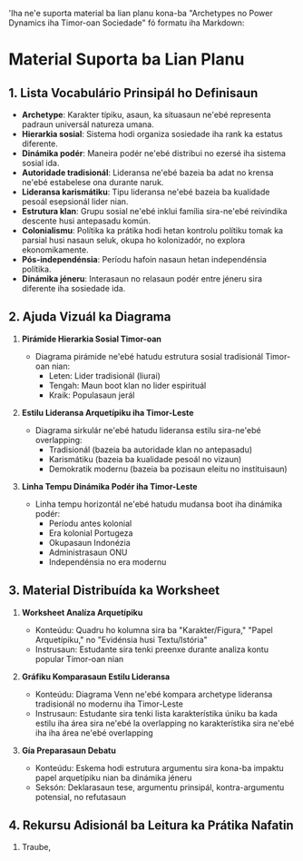 'Iha ne'e suporta material ba lian planu kona-ba "Archetypes no Power Dynamics iha Timor-oan Sociedade" fó formatu iha Markdown:

# Material Suporta ba Lian Planu

## 1. Lista Vocabulário Prinsipál ho Definisaun

- **Archetype**: Karakter típiku, asaun, ka situasaun ne'ebé representa padraun universál natureza umana.
- **Hierarkia sosial**: Sistema hodi organiza sosiedade iha rank ka estatus diferente.
- **Dinámika podér**: Maneira podér ne'ebé distribui no ezersé iha sistema sosial ida.
- **Autoridade tradisionál**: Lideransa ne'ebé bazeia ba adat no krensa ne'ebé estabelese ona durante naruk.
- **Lideransa karismátiku**: Tipu lideransa ne'ebé bazeia ba kualidade pesoál esepsionál lider nian.
- **Estrutura klan**: Grupu sosial ne'ebé inklui família sira-ne'ebé reivindika descente husi antepasadu komún.
- **Colonialismu**: Polítika ka prátika hodi hetan kontrolu polítiku tomak ka parsial husi nasaun seluk, okupa ho kolonizadór, no explora ekonomikamente.
- **Pós-independénsia**: Períodu hafoin nasaun hetan independénsia polítika.
- **Dinámika jéneru**: Interasaun no relasaun podér entre jéneru sira diferente iha sosiedade ida.

## 2. Ajuda Vizuál ka Diagrama

1. **Pirámide Hierarkia Sosial Timor-oan**
   - Diagrama pirámide ne'ebé hatudu estrutura sosial tradisionál Timor-oan nian:
     - Leten: Lider tradisionál (liurai)
     - Tengah: Maun boot klan no lider espirituál
     - Kraik: Populasaun jerál

2. **Estilu Lideransa Arquetípiku iha Timor-Leste**
   - Diagrama sirkulár ne'ebé hatudu lideransa estilu sira-ne'ebé overlapping:
     - Tradisionál (bazeia ba autoridade klan no antepasadu)
     - Karismátiku (bazeia ba kualidade pesoál no vizaun)
     - Demokratik modernu (bazeia ba pozisaun eleitu no instituisaun)

3. **Linha Tempu Dinámika Podér iha Timor-Leste**
   - Linha tempu horizontál ne'ebé hatudu mudansa boot iha dinámika podér:
     - Períodu antes kolonial
     - Era kolonial Portugeza
     - Okupasaun Indonézia
     - Administrasaun ONU
     - Independénsia no era modernu

## 3. Material Distribuída ka Worksheet

1. **Worksheet Analíza Arquetípiku**
   - Konteúdu: Quadru ho kolumna sira ba "Karakter/Figura," "Papel Arquetípiku," no "Evidénsia husi Textu/Istória"
   - Instrusaun: Estudante sira tenki preenxe durante analiza kontu popular Timor-oan nian

2. **Gráfiku Komparasaun Estilu Lideransa**
   - Konteúdu: Diagrama Venn ne'ebé kompara archetype lideransa tradisionál no modernu iha Timor-Leste
   - Instrusaun: Estudante sira tenki lista karakterístika úniku ba kada estilu iha área sira ne'ebé la overlapping no karakterístika sira ne'ebé iha iha área ne'ebé overlapping

3. **Gía Preparasaun Debatu**
   - Konteúdu: Eskema hodi estrutura argumentu sira kona-ba impaktu papel arquetípiku nian ba dinámika jéneru
   - Seksón: Deklarasaun tese, argumentu prinsipál, kontra-argumentu potensial, no refutasaun

## 4. Rekursu Adisionál ba Leitura ka Prátika Nafatin

1. Traube,